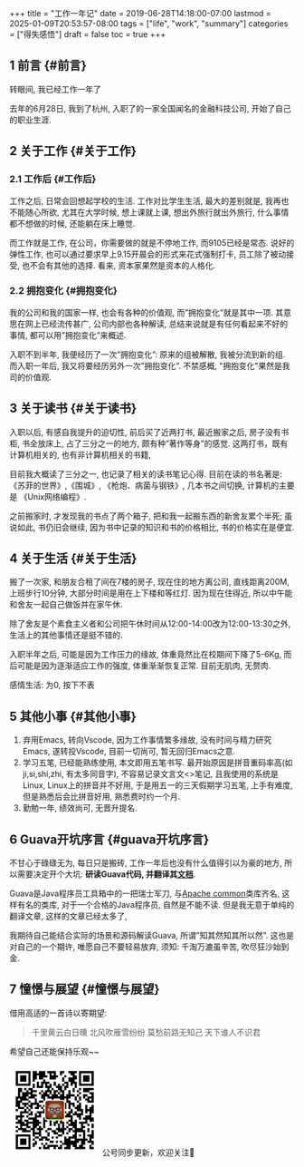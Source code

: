 +++
title = "工作一年记"
date = 2019-06-28T14:18:00-07:00
lastmod = 2025-01-09T20:53:57-08:00
tags = ["life", "work", "summary"]
categories = ["得失感悟"]
draft = false
toc = true
+++

## <span class="section-num">1</span> 前言 {#前言}

转眼间, 我已经工作一年了

去年的6月28日, 我到了杭州, 入职了的一家全国闻名的金融科技公司, 开始了自己的职业生涯.


## <span class="section-num">2</span> 关于工作 {#关于工作}


### <span class="section-num">2.1</span> 工作后 {#工作后}

工作之后, 日常会回想起学校的生活. 工作对比学生生活, 最大的差别就是,
我再也不能随心所欲, 尤其在大学时候, 想上课就上课, 想出外旅行就出外旅行,
什么事情都不想做的时候, 还能躺在床上睡觉.

而工作就是工作,
在公司，你需要做的就是不停地工作, 而9105已经是常态. 说好的弹性工作,
也可以通过要求早上9.15开晨会的形式来花式强制打卡, 员工除了被动接受,
也不会有其他的选择. 看来, 资本家果然是资本的人格化.


### <span class="section-num">2.2</span> 拥抱变化 {#拥抱变化}

我的公司和我的国家一样, 也会有各种的价值观, 而”拥抱变化”就是其中一项.
其意思在网上已经流传甚广, 公司内部也各种解读,
总结来说就是有任何看起来不好的事情, 都可以用”拥抱变化”来概述.

入职不到半年, 我便经历了一次”拥抱变化”: 原来的组被解散,
我被分流到新的组. 而入职一年后, 我又将要经历另外一次”拥抱变化”.
不禁感概, "拥抱变化"果然是我司的价值观.


## <span class="section-num">3</span> 关于读书 {#关于读书}

入职以后, 有感自我提升的迫切性, 前后买了近两打书, 最近搬家之后,
房子没有书柜, 书全放床上, 占了三分之一的地方, 颇有种”著作等身”的感觉.
这两打书，既有计算机相关的, 也有非计算机相关的书籍,

目前我大概读了三分之一, 也记录了相关的读书笔记心得. 目前在读的书名著是:
《苏菲的世界》,《围城》, 《枪炮、病菌与钢铁》, 几本书之间切换, 计算机的主要是 《Unix网络编程》.

之前搬家时, 才发现我的书点了两个箱子, 把和我一起搬东西的新舍友累个半死;
虽说如此, 书仍旧会继续, 因为书中记录的知识和书的价格相比,
书的价格实在是便宜.


## <span class="section-num">4</span> 关于生活 {#关于生活}

搬了一次家, 和朋友合租了间在7楼的房子, 现在住的地方离公司, 直线距离200M,
上班步行10分钟, 大部分时间是用在上下楼和等红灯. 因为现在住得近,
所以中午能和舍友一起自己做饭并在家午休.

除了舍友是个素食主义者和公司把午休时间从12:00-14:00改为12:00-13:30之外,
生活上的其他事情还是挺不错的.

入职半年之后, 可能是因为工作压力的缘故, 体重竟然比在校期间下降了5-6Kg,
而后可能是因为逐渐适应工作的强度, 体重渐渐恢复正常. 目前无肌肉, 无赘肉.

感情生活: 为0, 按下不表


## <span class="section-num">5</span> 其他小事 {#其他小事}

1.  弃用Emacs, 转向Vscode, 因为工作事情繁多缘故, 没有时间与精力研究Emacs,
    遂转投Vscode, 目前一切尚可, 暂无回归Emacs之意.
2.  学习五笔, 已经能熟练使用, 本文即用五笔书写.
    最开始原因是拼音重码率高(如ji,si,shi,zhi, 有太多同音字),
    不容易记录文言文&lt;&gt;笔记, 且我使用的系统是Linux, Linux上的拼音并不好用,
    于是用五一的三天假期学习五笔, 上手有难度, 但是熟悉后会比拼音好用,
    熟悉费时约一个月.
3.  勤勉一年, 绩效尚可, 无晋升提名.


## <span class="section-num">6</span> Guava开坑序言 {#guava开坑序言}

不甘心于碌碌无为, 每日只是搬砖, 工作一年后也没有什么值得引以为豪的地方,
所以需要决定开个大坑: **研读Guava代码, 并翻译其[文档](https://github.com/google/guava/wiki)**.

Guava是Java程序员工具箱中的一把瑞士军刀, 与[Apache common](https://commons.apache.org/)类库齐名,
这样有名的类库, 对于一个合格的Java程序员, 自然是不能不读.
但是我无意于单纯的翻译文章, 这样的文章已经太多了,

我期待自己能结合实际的场景和源码解读Guava, 所谓”知其然知其所以然”.
这也是对自己的一个期许, 唯愿自己不要轻易放弃, 须知: 千淘万漉虽辛苦,
吹尽狂沙始到金.


## <span class="section-num">7</span> 憧憬与展望 {#憧憬与展望}

借用高适的一首诗以寄期望:

> 千里黄云白日曛 北风吹雁雪纷纷 莫愁前路无知己 天下谁人不识君

希望自己还能保持乐观~~

<div center class="qr-container">
<img src="/ox-hugo/qrcode_gh_e06d750e626f_1.jpg" alt="qrcode_gh_e06d750e626f_1.jpg" width="160px" height="160px" center="t" class="qr-container" />
公号同步更新，欢迎关注👻
</div>

